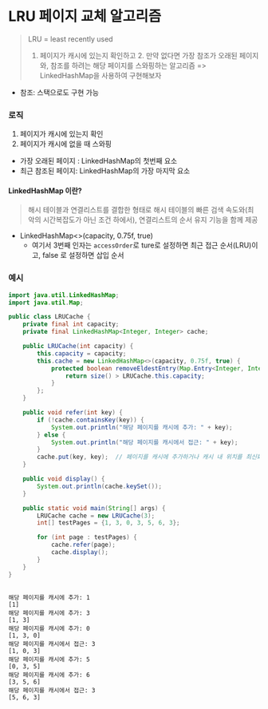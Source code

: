 # LRU 페이지 교체 알고리즘

> LRU = least recently used
>
> 1. 페이지가 캐시에 있는지 확인하고 2. 만약 없다면 가장 참조가 오래된 페이지와, 참조를 하려는 해당 페이지를 스와핑하는 알고리즘
>    => LinkedHashMap을 사용하여 구현해보자

- 참조: 스택으로도 구현 가능

### 로직

1. 페이지가 캐시에 있는지 확인
2. 페이지가 캐시에 없을 때 스와핑

- 가장 오래된 페이지 : LinkedHashMap의 첫번째 요소
- 최근 참조된 페이지: LinkedHashMap의 가장 마지막 요소

#### LinkedHashMap 이란?

> 해시 테이블과 연결리스트를 결합한 형태로 해시 테이블의 빠른 검색 속도와(최악의 시간복잡도가 아닌 조건 하에서), 연결리스트의 순서 유지 기능을 함께 제공

- LinkedHashMap<>(capacity, 0.75f, true)
  - 여기서 3번째 인자는 `accessOrder`로 ture로 설정하면 최근 접근 순서(LRU)이고, false 로 설정하면 삽입 순서

### 예시

```java
import java.util.LinkedHashMap;
import java.util.Map;

public class LRUCache {
    private final int capacity;
    private final LinkedHashMap<Integer, Integer> cache;

    public LRUCache(int capacity) {
        this.capacity = capacity;
        this.cache = new LinkedHashMap<>(capacity, 0.75f, true) {
            protected boolean removeEldestEntry(Map.Entry<Integer, Integer> eldest) {
                return size() > LRUCache.this.capacity;
            }
        };
    }

    public void refer(int key) {
        if (!cache.containsKey(key)) {
            System.out.println("해당 페이지를 캐시에 추가: " + key);
        } else {
            System.out.println("해당 페이지를 캐시에서 접근: " + key);
        }
        cache.put(key, key);  // 페이지를 캐시에 추가하거나 캐시 내 위치를 최신화
    }

    public void display() {
        System.out.println(cache.keySet());
    }

    public static void main(String[] args) {
        LRUCache cache = new LRUCache(3);
        int[] testPages = {1, 3, 0, 3, 5, 6, 3};

        for (int page : testPages) {
            cache.refer(page);
            cache.display();
        }
    }
}

```

```

해당 페이지를 캐시에 추가: 1
[1]
해당 페이지를 캐시에 추가: 3
[1, 3]
해당 페이지를 캐시에 추가: 0
[1, 3, 0]
해당 페이지를 캐시에서 접근: 3
[1, 0, 3]
해당 페이지를 캐시에 추가: 5
[0, 3, 5]
해당 페이지를 캐시에 추가: 6
[3, 5, 6]
해당 페이지를 캐시에서 접근: 3
[5, 6, 3]

```
